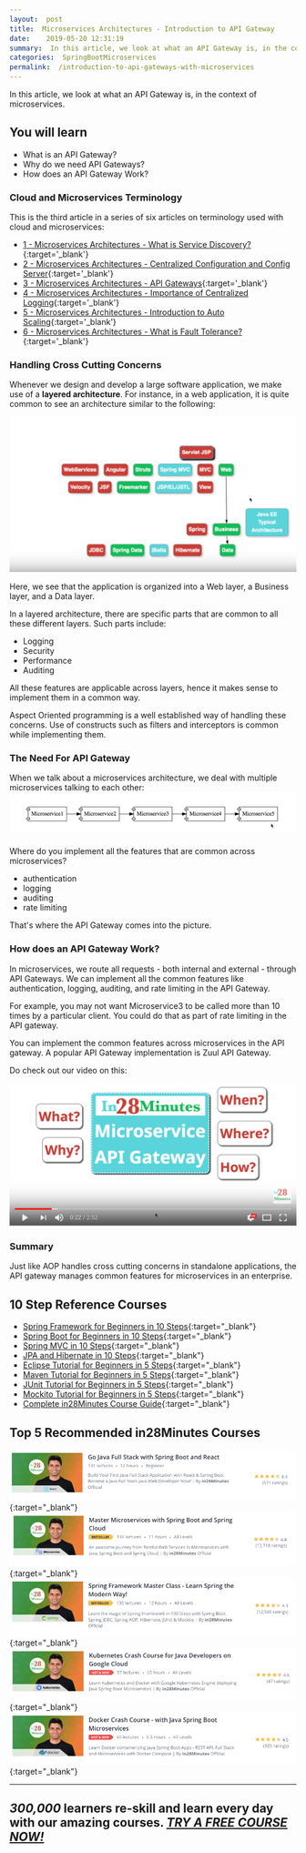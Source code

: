 ```yaml
---
layout:  post
title:  Microservices Architectures - Introduction to API Gateway
date:    2019-05-20 12:31:19
summary:  In this article, we look at what an API Gateway is, in the context of microservices.
categories:  SpringBootMicroservices
permalink:  /introduction-to-api-gateways-with-microservices
---
```


In this article, we look at what an API Gateway is, in the context of microservices.

## You will learn
- What is an API Gateway?
- Why do we need API Gateways?
- How does an API Gateway Work?

### Cloud and Microservices Terminology

This is the third article in a series of six articles on terminology used with cloud and microservices:
- [1 - Microservices Architectures - What is Service Discovery?](/service-discovery-in-microservices){:target='_blank'}
- [2 - Microservices Architectures - Centralized Configuration and Config Server](/introduction-to-centralized-configuration-with-spring-cloud-config-server){:target='_blank'}
- [3 - Microservices Architectures - API Gateways](/introduction-to-api-gateways-with-microservices){:target='_blank'}
- [4 - Microservices Architectures - Importance of Centralized Logging](/introduction-to-centralized-logging-with-microservices){:target='_blank'}
- [5 - Microservices Architectures - Introduction to Auto Scaling](/introduction-to-auto-scaling-or-dynamic-scaling-in-cloud){:target='_blank'}
- [6 - Microservices Architectures - What is Fault Tolerance?](/fault-tolerance-in-microservices){:target='_blank'}


### Handling Cross Cutting Concerns

Whenever we design and develop a large software application, we make use of  a **layered architecture**. For instance, in a web application, it is quite common to see an architecture similar to the following:

![image info](/images/Capture-02-01.png)

Here, we see that the application is organized into a Web layer, a Business layer, and a Data layer. 

In a layered architecture, there are specific parts that are common to all these different layers. Such parts include:
* Logging
* Security
* Performance
* Auditing

All these features are applicable across layers, hence it makes sense to implement them in a common way. 

Aspect Oriented programming is a well established way of handling these concerns. Use of constructs such as filters and interceptors is common while implementing them.

### The Need For API Gateway

When we talk about a microservices architecture, we deal with multiple microservices talking to each other:
![image info](/images/Capture-059-02.png)

Where do you implement all the features that are common across microservices?
- authentication
- logging
- auditing
- rate limiting

That's where the API Gateway comes into the picture.

### How does an API Gateway Work?

In microservices, we route all requests - both internal and external - through API Gateways. We can implement all the common features like authentication, logging, auditing, and rate limiting in the API Gateway. 

For example, you may not want Microservice3 to be called more than 10 times by a particular client. You could do that as part of rate limiting in the API gateway.

You can implement the common features across microservices in the API gateway. A popular API Gateway implementation is Zuul API Gateway.

Do check out our video on this:

[![image info](/images/Capture-059-01.png)](https://www.youtube.com/watch?v=rg7Xkdur-vc)

### Summary

Just like AOP handles cross cutting concerns in standalone applications, the API gateway manages common features for microservices in an enterprise. 

## 10 Step Reference Courses

- [Spring Framework for Beginners in 10 Steps](https://courses.in28minutes.com/p/spring-framework-for-beginners){:target="_blank"}
- [Spring Boot for Beginners in 10 Steps](https://courses.in28minutes.com/p/spring-boot-for-beginners-in-10-steps){:target="_blank"}
- [Spring MVC in 10 Steps](https://www.youtube.com/watch?v=BjNhGaZDr0Y){:target="_blank"}
- [JPA and Hibernate in 10 Steps](https://courses.in28minutes.com/p/jpa-and-hibernate-tutorial-for-beginners-with-spring-boot){:target="_blank"}
- [Eclipse Tutorial for Beginners in 5 Steps](https://courses.in28minutes.com/p/eclipse-tutorial-for-beginners){:target="_blank"}
- [Maven Tutorial for Beginners in 5 Steps](https://courses.in28minutes.com/p/maven-tutorial-for-beginners-in-5-steps){:target="_blank"}
- [JUnit Tutorial for Beginners in 5 Steps](https://courses.in28minutes.com/p/junit-tutorial-for-beginners){:target="_blank"}
- [Mockito Tutorial for Beginners in 5 Steps](https://courses.in28minutes.com/p/mockito-for-beginner-in-5-steps){:target="_blank"}
- [Complete in28Minutes Course Guide](https://courses.in28minutes.com/p/in28minutes-course-guide){:target="_blank"}

## Top 5 Recommended in28Minutes Courses
[![Image](/images/Course-Go-Full-Stack-With-Spring-Boot-and-React.png "Go Full Stack with Spring Boot and React")](https://www.udemy.com/course/full-stack-application-with-spring-boot-and-react/?couponCode=NOVEMBER-2019){:target="_blank"}
[![Image](/images/Course-Master-Microservices-with-Spring-Boot-and-Spring-Cloud.png "Master Microservices with Spring Boot and Spring Cloud")](https://www.udemy.com/course/microservices-with-spring-boot-and-spring-cloud/?couponCode=NOVEMBER-2019){:target="_blank"}
[![Image](/images/Course-Spring-Framework-Master-Class---Beginner-to-Expert.png "Spring Master Class - Beginner to Expert")](https://www.udemy.com/course/spring-tutorial-for-beginners/?couponCode=NOVEMBER-2019){:target="_blank"}
[![Image](/images/Course-KubernetesCrashCourse.png "Kubernetes Crash Course for Java Spring Boot Developers")](https://www.udemy.com/course/kubernetes-crash-course-for-java-developers/?couponCode=NOVEMBER-2019){:target="_blank"}
[![Image](/images/Course-DockerCrashCourseForJavaSpringBootDevelopers.png "Docker Crash Course for Java Spring Boot Developers")](https://www.udemy.com/course/docker-course-with-java-and-spring-boot-for-beginners/?couponCode=NOVEMBER-2019){:target="_blank"}

---
***300,000*** learners re-skill and learn every day with our amazing courses. ***[TRY A FREE COURSE NOW!](https://rebrand.ly/in28minutes-try-free-course)***
---


